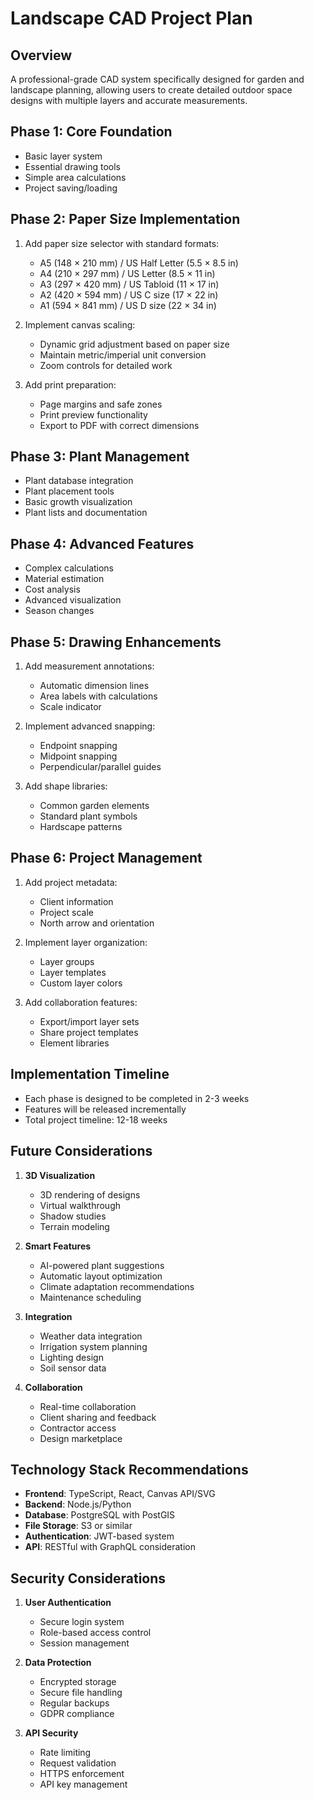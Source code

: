 # Landscape CAD Project Plan

## Overview
A professional-grade CAD system specifically designed for garden and landscape planning, allowing users to create detailed outdoor space designs with multiple layers and accurate measurements.

## Phase 1: Core Foundation
- Basic layer system
- Essential drawing tools
- Simple area calculations
- Project saving/loading

## Phase 2: Paper Size Implementation
1. Add paper size selector with standard formats:
   - A5 (148 × 210 mm) / US Half Letter (5.5 × 8.5 in)
   - A4 (210 × 297 mm) / US Letter (8.5 × 11 in)
   - A3 (297 × 420 mm) / US Tabloid (11 × 17 in)
   - A2 (420 × 594 mm) / US C size (17 × 22 in)
   - A1 (594 × 841 mm) / US D size (22 × 34 in)

2. Implement canvas scaling:
   - Dynamic grid adjustment based on paper size
   - Maintain metric/imperial unit conversion
   - Zoom controls for detailed work

3. Add print preparation:
   - Page margins and safe zones
   - Print preview functionality
   - Export to PDF with correct dimensions

## Phase 3: Plant Management
- Plant database integration
- Plant placement tools
- Basic growth visualization
- Plant lists and documentation

## Phase 4: Advanced Features
- Complex calculations
- Material estimation
- Cost analysis
- Advanced visualization
- Season changes

## Phase 5: Drawing Enhancements
1. Add measurement annotations:
   - Automatic dimension lines
   - Area labels with calculations
   - Scale indicator

2. Implement advanced snapping:
   - Endpoint snapping
   - Midpoint snapping
   - Perpendicular/parallel guides

3. Add shape libraries:
   - Common garden elements
   - Standard plant symbols
   - Hardscape patterns

## Phase 6: Project Management
1. Add project metadata:
   - Client information
   - Project scale
   - North arrow and orientation

2. Implement layer organization:
   - Layer groups
   - Layer templates
   - Custom layer colors

3. Add collaboration features:
   - Export/import layer sets
   - Share project templates
   - Element libraries

## Implementation Timeline
- Each phase is designed to be completed in 2-3 weeks
- Features will be released incrementally
- Total project timeline: 12-18 weeks

## Future Considerations
1. **3D Visualization**
   - 3D rendering of designs
   - Virtual walkthrough
   - Shadow studies
   - Terrain modeling

2. **Smart Features**
   - AI-powered plant suggestions
   - Automatic layout optimization
   - Climate adaptation recommendations
   - Maintenance scheduling

3. **Integration**
   - Weather data integration
   - Irrigation system planning
   - Lighting design
   - Soil sensor data

4. **Collaboration**
   - Real-time collaboration
   - Client sharing and feedback
   - Contractor access
   - Design marketplace

## Technology Stack Recommendations
- **Frontend**: TypeScript, React, Canvas API/SVG
- **Backend**: Node.js/Python
- **Database**: PostgreSQL with PostGIS
- **File Storage**: S3 or similar
- **Authentication**: JWT-based system
- **API**: RESTful with GraphQL consideration

## Security Considerations
1. **User Authentication**
   - Secure login system
   - Role-based access control
   - Session management

2. **Data Protection**
   - Encrypted storage
   - Secure file handling
   - Regular backups
   - GDPR compliance

3. **API Security**
   - Rate limiting
   - Request validation
   - HTTPS enforcement
   - API key management
